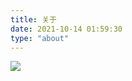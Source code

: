```yaml
---
title: 关于
date: 2021-10-14 01:59:30
type: "about"
---
```

![](https://kakaluoto-hexo-blog.oss-cn-guangzhou.aliyuncs.com/img/%E8%BF%99%E9%87%8C%E5%85%B4%E8%B6%A3%E4%BD%BF%E7%84%B6%E7%9A%84%E6%97%A0%E5%90%8D%E5%B0%8F%E7%AB%99.png)
